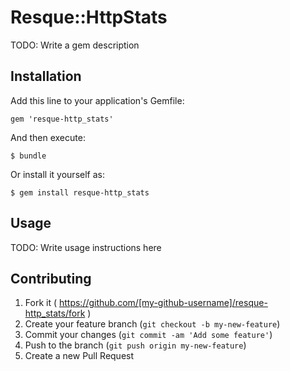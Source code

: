 # Resque::HttpStats

TODO: Write a gem description

## Installation

Add this line to your application's Gemfile:

    gem 'resque-http_stats'

And then execute:

    $ bundle

Or install it yourself as:

    $ gem install resque-http_stats

## Usage

TODO: Write usage instructions here

## Contributing

1. Fork it ( https://github.com/[my-github-username]/resque-http_stats/fork )
2. Create your feature branch (`git checkout -b my-new-feature`)
3. Commit your changes (`git commit -am 'Add some feature'`)
4. Push to the branch (`git push origin my-new-feature`)
5. Create a new Pull Request

